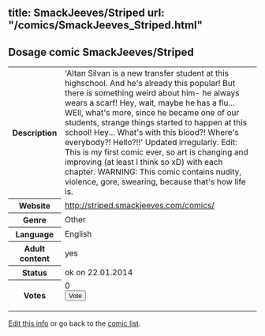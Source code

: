 title: SmackJeeves/Striped
url: "/comics/SmackJeeves_Striped.html"
---
Dosage comic SmackJeeves/Striped
-----------------------------------------

<p id="msg"></p>
<script type="text/javascript">
if (window.location.search === '?edit_info_mail=sent_ok') {
  var elem = document.getElementById("msg");
  elem.innerHTML = 'Edited information sucessfully sent for review, which is usually done daily. Thanks!';
  elem.className = 'ok';
}
</script>
<table class="comicinfo">
<tr>
<th>Description</th><td>'Altan Silvan is a new transfer student at this highschool. And he's already this popular! But there is something weird about him- he always wears a scarf! Hey, wait, maybe he has a flu... WEll, what's more, since he became one of our students, strange things started to happen at this school! Hey... What's with this blood?! Where's everybody?! Hello?!!' Updated irregularly. Edit: This is my first comic ever, so art is changing and improving (at least I think so xD) with each chapter. WARNING: This comic contains nudity, violence, gore, swearing, because that's how life is.</td>
</tr>
<tr>
<th>Website</th><td><a href="http://striped.smackjeeves.com/comics/">http://striped.smackjeeves.com/comics/</a></td>
</tr>
<tr>
<th>Genre</th><td>Other</td>
</tr>
<tr>
<th>Language</th><td>English</td>
</tr>
<tr>
<th>Adult content</th><td>yes</td>
</tr>
<tr>
<th>Status</th><td>ok on 22.01.2014</td>
</tr>
<tr>
<th>Votes</th><td>0
<form action="http://gaecounter.appspot.com/count/" method="POST">
<input name="name" type="hidden" value="SmackJeeves_Striped"/>
<input name="uid" type="hidden" id="voteuid" value=""/>
<input type="submit" value="Vote"/>
</form>
</td>
</tr>
</table>
<script type="text/javascript">
var ua = navigator.userAgent;
document.getElementById("voteuid").value = ua.replace(/[^a-zA-Z0-9\._:]/g , "_");;
</script>

[Edit this info](SmackJeeves_Striped_edit.html) or go back to the [comic list](../comic-index.html).
